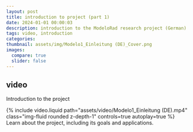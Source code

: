 ```yaml
---
layout: post
title: introduction to project (part 1)
date: 2024-01-01 00:00:03
description: introduction to the ModeloRad research project (German)
tags: video, introduction
categories: 
thumbnail: assets/img/Modelo1_Einleitung (DE)_Cover.png
images:
  compare: true
  slider: false
---
```


## video

Introduction to the project

<div class="row mt-3">
    <div class="col-sm mt-3 mt-md-0">
        {% include video.liquid path="assets/video/Modelo1_Einleitung (DE).mp4" class="img-fluid rounded z-depth-1" controls=true autoplay=true %}
    </div>
</div>
<div class="caption">
    Learn about the project, including its goals and applications.
</div>

<!-- 
It does also support embedding videos from different sources. Here are some examples:

<div class="row mt-3">
    <div class="col-sm mt-3 mt-md-0">
        {% include video.liquid path="https://www.youtube.com/embed/jNQXAC9IVRw" class="img-fluid rounded z-depth-1" %}
    </div>
    <div class="col-sm mt-3 mt-md-0">
        {% include video.liquid path="https://player.vimeo.com/video/524933864?h=1ac4fd9fb4&title=0&byline=0&portrait=0" class="img-fluid rounded z-depth-1" %}
    </div>
</div> -->
